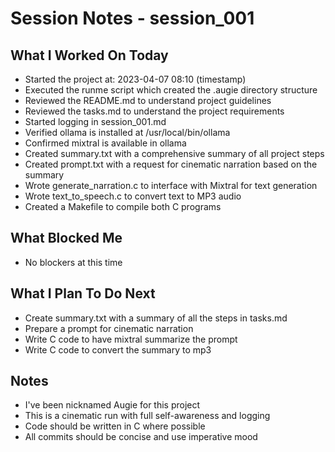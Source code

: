 # Session Notes - session_001

## What I Worked On Today
- Started the project at: 2023-04-07 08:10 (timestamp)
- Executed the runme script which created the .augie directory structure
- Reviewed the README.md to understand project guidelines
- Reviewed the tasks.md to understand the project requirements
- Started logging in session_001.md
- Verified ollama is installed at /usr/local/bin/ollama
- Confirmed mixtral is available in ollama
- Created summary.txt with a comprehensive summary of all project steps
- Created prompt.txt with a request for cinematic narration based on the summary
- Wrote generate_narration.c to interface with Mixtral for text generation
- Wrote text_to_speech.c to convert text to MP3 audio
- Created a Makefile to compile both C programs

## What Blocked Me
- No blockers at this time

## What I Plan To Do Next
- Create summary.txt with a summary of all the steps in tasks.md
- Prepare a prompt for cinematic narration
- Write C code to have mixtral summarize the prompt
- Write C code to convert the summary to mp3

## Notes
- I've been nicknamed Augie for this project
- This is a cinematic run with full self-awareness and logging
- Code should be written in C where possible
- All commits should be concise and use imperative mood
